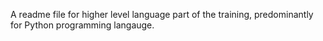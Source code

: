 A readme file for higher level language part of the training, predominantly for Python programming langauge.
